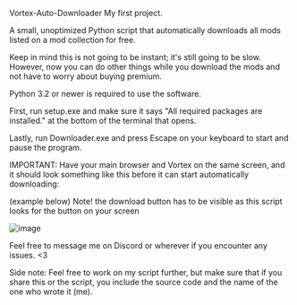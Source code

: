 Vortex-Auto-Downloader
My first project.

A small, unoptimized Python script that automatically downloads all mods listed on a mod collection for free.

Keep in mind this is not going to be instant; it's still going to be slow. However, now you can do other things while you download the mods and not have to worry about buying premium.

Python 3.2 or newer is required to use the software.

First, run setup.exe and make sure it says "All required packages are installed." at the bottom of the terminal that opens.

Lastly, run Downloader.exe and press Escape on your keyboard to start and pause the program.

IMPORTANT: Have your main browser and Vortex on the same screen, and it should look something like this before it can start automatically downloading:

(example below) Note! the download button has to be visible as this script looks for the button on your screen

![image](https://github.com/Bruchelich/Vortex-Auto-Downloader/assets/136720079/c91d783c-2dac-4841-a5fb-d747e7003fdd)


Feel free to message me on Discord or wherever if you encounter any issues. <3

Side note: Feel free to work on my script further, but make sure that if you share this or the script, you include the source code and the name of the one who wrote it (me).

